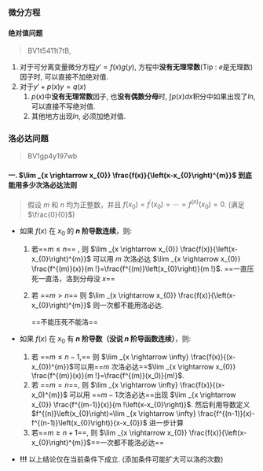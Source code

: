 ### 微分方程

#### 绝对值问题

> BV1t5411t7tB, 

1. 对于可分离变量微分方程$y'=f(x)g(y)$, 方程中**没有无理常数**(Tip : $e$是无理数)因子时, 可以直接不加绝对值.
2. 对于$y'+p(x)y=q(x)$
   1. $p(x)$中**没有无理常数**因子, 也**没有偶数分母**时, $\int p(x)dx$积分中如果出现了$ln$, 可以直接不写绝对值.
   2. 其他地方出现$ln$, 必须加绝对值.

### 洛必达问题

> BV1gp4y197wb

#### 一. $\lim _{x \rightarrow x_{0}} \frac{f(x)}{\left(x-x_{0}\right)^{m}}$ 到底能用多少次洛必达法则

> 假设 $m$ 和 $n$ 均为正整数，并且 $f\left(x_{0}\right)=f^{\prime}\left(x_{0}\right)=\cdots=f^{(n)}\left(x_{0}\right)=0$. (满足$\frac{0}{0}$)

- 如果 $f(x)$ 在 $x_{0}$ 的 **$n$ 阶导数连续**，则:

  1. 若==$m \leqslant n$== , 则  $\lim _{x \rightarrow x_{0}} \frac{f(x)}{\left(x-x_{0}\right)^{m}}$ 可以用 $m$ 次洛必达 $\lim _{x \rightarrow x_{0}} \frac{f^{(m)}(x)}{m !}=\frac{f^{(m)}\left(x_{0}\right)}{m !}$.
     ==一直压死一直洛，洛到分母没 $x$==

  2. 若 ==$m>n$== 则 $\lim _{x \rightarrow x_{0}} \frac{f(x)}{\left(x-x_{0}\right)^{m}}$ 则一次都不能用洛必达.

     ==不能压死不能洛==

- 如果 $f(x)$ 在 $x_{0}$ 有 **$n$ 阶导数（没说 $n$ 阶导函数连续）**，则:

  1. 若 ==$m \leqslant n-1,$== 则 $\lim _{x \rightarrow \infty} \frac{f(x)}{(x-x_{0})^{m}}$可以用==$m$ 次洛必达==$\lim _{x \rightarrow x_{0}} \frac{f^{(m)}(x)}{m !}=\frac{f^{(m)}(x_0)}{m!}$.
  2. 若 ==$m=n$==, 则 $\lim _{x \rightarrow \infty} \frac{f(x)}{(x-x_0)^{m}}$ 可以用 ==$m-1$次洛必达==出现 $\lim _{x \rightarrow x_{0}} \frac{f^{(m-1)}(x)}{m !\left(x-x_{0}\right)}$.
     然后利用导数定义 $f^{(n)}\left(x_{0}\right)=\lim _{x \rightarrow \infty} \frac{f^{(n-1)}(x)-f^{(n-1)}\left(x_{0}\right)}{x-x_{0}}$ 进一步计算
  3. 若==$m \geqslant n+1$==,  则 $\lim _{x \rightarrow x_{0}} \frac{f(x)}{\left(x-x_{0}\right)^{m}}$==一次都不能洛必达==
  
- **!!!** 以上结论仅在当前条件下成立. (添加条件可能扩大可以洛的次数)